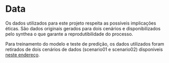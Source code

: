 # Data
Os dados utilizados para este projeto respeita as possíveis implicações éticas. São dados originais gerados para dois cenários e disponibilizados pelo synthea o que garante a reprodutibilidade do processo.

Para treinamento do modelo e teste de predição, os dados utilizados foram retirados de dois cenários de dados (scenario01 e scenario02) disponíveis [neste endereço](https://github.com/santanche/lab2learn/tree/master/data/synthea).

